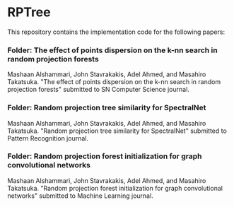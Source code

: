 # RPTree

This repository contains the implementation code for the following papers:

### Folder: The effect of points dispersion on the k-nn search in random projection forests
Mashaan Alshammari, John Stavrakakis, Adel Ahmed, and Masahiro Takatsuka. "The effect of points dispersion on the k-nn search in random projection forests" submitted to SN Computer Science journal.

### Folder: Random projection tree similarity for SpectralNet
Mashaan Alshammari, John Stavrakakis, Adel Ahmed, and Masahiro Takatsuka. "Random projection tree similarity for SpectralNet" submitted to Pattern Recognition journal.

### Folder: Random projection forest initialization for graph convolutional networks
Mashaan Alshammari, John Stavrakakis, Adel Ahmed, and Masahiro Takatsuka. "Random projection forest initialization for graph convolutional networks" submitted to Machine Learning journal.
